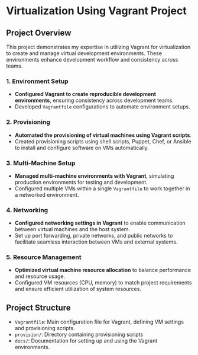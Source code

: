 # Virtualization Using Vagrant Project

## Project Overview
This project demonstrates my expertise in utilizing Vagrant for virtualization to create and manage virtual development environments. These environments enhance development workflow and consistency across teams.



### 1. Environment Setup
- **Configured Vagrant to create reproducible development environments**, ensuring consistency across development teams.
- Developed `Vagrantfile` configurations to automate environment setups.

### 2. Provisioning
- **Automated the provisioning of virtual machines using Vagrant scripts**.
- Created provisioning scripts using shell scripts, Puppet, Chef, or Ansible to install and configure software on VMs automatically.

### 3. Multi-Machine Setup
- **Managed multi-machine environments with Vagrant**, simulating production environments for testing and development.
- Configured multiple VMs within a single `Vagrantfile` to work together in a networked environment.

### 4. Networking
- **Configured networking settings in Vagrant** to enable communication between virtual machines and the host system.
- Set up port forwarding, private networks, and public networks to facilitate seamless interaction between VMs and external systems.

### 5. Resource Management
- **Optimized virtual machine resource allocation** to balance performance and resource usage.
- Configured VM resources (CPU, memory) to match project requirements and ensure efficient utilization of system resources.

## Project Structure

- `Vagrantfile`: Main configuration file for Vagrant, defining VM settings and provisioning scripts.
- `provision/`: Directory containing provisioning scripts 
- `docs/`: Documentation for setting up and using the Vagrant environments.

